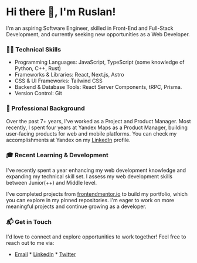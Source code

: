 # Hi there 👋, I'm Ruslan!

I'm an aspiring Software Engineer, skilled in Front-End and Full-Stack Development, and currently seeking new opportunities as a Web Developer.

### 👨‍💻 Technical Skills
* Programming Languages: JavaScript, TypeScript (some knowledge of Python, C++, Rust) 
* Frameworks & Libraries: React, Next.js, Astro
* CSS & UI Frameworks: Tailwind CSS
* Backend & Database Tools: React Server Components, tRPC, Prisma.
* Version Control: Git

### 🏢 Professional Background

Over the past 7+ years, I've worked as a Project and Product Manager. Most recently, I spent four years at Yandex Maps as a Product Manager, building user-facing products for web and mobile platforms. You can check my accomplishments at Yandex on my [LinkedIn](https://linkedin.com/in/ruslanmsv/) profile.

### 🎓 Recent Learning & Development
I've recently spent a year enhancing my web development knowledge and expanding my technical skill set. I assess my web development skills between Junior(++) and Middle level. 

I've completed projects from [frontendmentor.io](https://frontendmentor.io/) to build my portfolio, which you can explore in my pinned repositories. 
I'm eager to work on more meaningful projects and continue growing as a developer.

### 📬 Get in Touch
I'd love to connect and explore opportunities to work together! Feel free to reach out to me via:
* [Email](mailto:ruslan.msv@gmail.com) * [LinkedIn](https://linkedin.com/in/ruslanmsv/) * [Twitter](https://twitter.com/ruslanmsv)
